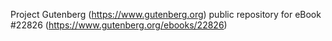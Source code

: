 Project Gutenberg (https://www.gutenberg.org) public repository for eBook #22826 (https://www.gutenberg.org/ebooks/22826)
